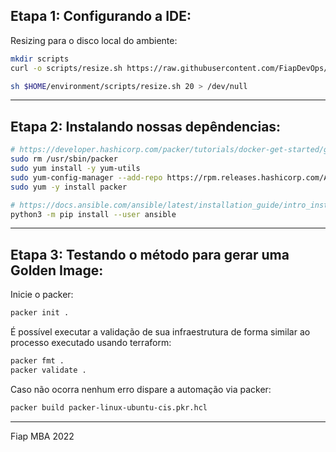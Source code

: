 
## Etapa 1: Configurando a IDE:

Resizing para o disco local do ambiente:

```sh
mkdir scripts
curl -o scripts/resize.sh https://raw.githubusercontent.com/FiapDevOps/automation/main/cloud9/scripts/resize.sh && chmod +x scripts/resize.sh

sh $HOME/environment/scripts/resize.sh 20 > /dev/null
```

---

## Etapa 2: Instalando nossas depêndencias:

```sh
# https://developer.hashicorp.com/packer/tutorials/docker-get-started/get-started-install-cli
sudo rm /usr/sbin/packer
sudo yum install -y yum-utils
sudo yum-config-manager --add-repo https://rpm.releases.hashicorp.com/AmazonLinux/hashicorp.repo
sudo yum -y install packer

# https://docs.ansible.com/ansible/latest/installation_guide/intro_installation.html
python3 -m pip install --user ansible
```

---

## Etapa 3: Testando o método para gerar uma Golden Image:

Inicie o packer:

```sh
packer init .
```

 É possível executar a validação de sua infraestrutura de forma similar ao processo executado usando terraform:

```sh
packer fmt .
packer validate . 
 ```

 Caso não ocorra nenhum erro dispare a automação via packer:

 ```sh
 packer build packer-linux-ubuntu-cis.pkr.hcl
 ```

 ---

 Fiap MBA 2022


 
